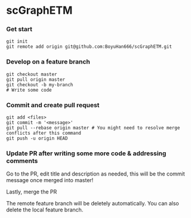 # scGraphETM

### Get start

```
git init
git remote add origin git@github.com:BoyuHan666/scGraphETM.git
```

### Develop on a feature branch

```
git checkout master
git pull origin master
git checkout -b my-branch
# Write some code
```

### Commit and create pull request

```
git add <files>
git commit -m '<message>'
git pull --rebase origin master # You might need to resolve merge conflicts after this command
git push -u origin HEAD
```

### Update PR after writing some more code & addressing comments

Go to the PR, edit title and description as needed, this will be the commit message once merged into master!

Lastly, merge the PR

The remote feature branch will be deletely automatically. You can also delete the local feature branch.
